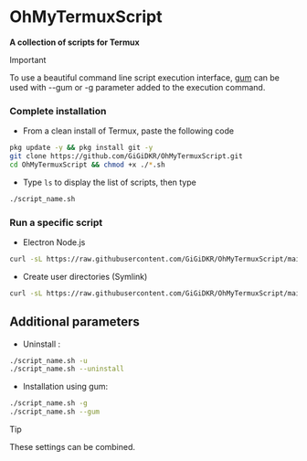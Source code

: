 # OhMyTermuxScript
**A collection of scripts for Termux**

> [!IMPORTANT]
> To use a beautiful command line script execution interface, [gum](https://github.com/charmbracelet/gum) can be used with --gum or -g parameter added to the execution command. 

### Complete installation 

- From a clean install of Termux, paste the following code 
```bash
pkg update -y && pkg install git -y
git clone https://github.com/GiGiDKR/OhMyTermuxScript.git
cd OhMyTermuxScript && chmod +x ./*.sh
```
- Type `ls` to display the list of scripts, then type
```bash
./script_name.sh 
```


### Run a specific script 

- Electron Node.js
```bash
curl -sL https://raw.githubusercontent.com/GiGiDKR/OhMyTermuxScript/main/electron.sh -o electron.sh && chmod +x electron.sh && ./electron.sh
```

- Create user directories (Symlink) 
```bash
curl -sL https://raw.githubusercontent.com/GiGiDKR/OhMyTermuxScript/main/usersymlink.sh -o usersymlink.sh && chmod +x usersymlink.sh && ./usersymlink.sh
```

## Additional parameters
- Uninstall :
```bash
./script_name.sh -u
./script_name.sh --uninstall
```
- Installation using gum: 
```bash
./script_name.sh -g
./script_name.sh --gum
```
> [!TIP]
> These settings can be combined. 
